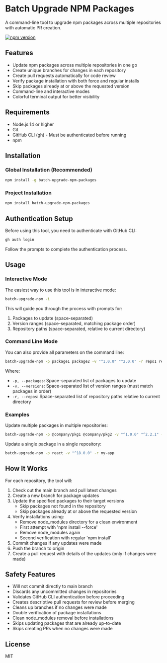 # Batch Upgrade NPM Packages

A command-line tool to upgrade npm packages across multiple repositories with automatic PR creation.

[![npm version](https://img.shields.io/npm/v/batch-upgrade-npm-packages.svg)](https://www.npmjs.com/package/batch-upgrade-npm-packages)

## Features

- Update npm packages across multiple repositories in one go
- Create unique branches for changes in each repository
- Create pull requests automatically for code review
- Verify package installation with both force and regular installs
- Skip packages already at or above the requested version
- Command-line and interactive modes
- Colorful terminal output for better visibility

## Requirements

- Node.js 14 or higher
- Git
- GitHub CLI (gh) - Must be authenticated before running
- npm

## Installation

### Global Installation (Recommended)

```bash
npm install -g batch-upgrade-npm-packages
```

### Project Installation

```bash
npm install batch-upgrade-npm-packages
```

## Authentication Setup

Before using this tool, you need to authenticate with GitHub CLI:

```bash
gh auth login
```

Follow the prompts to complete the authentication process.

## Usage

### Interactive Mode

The easiest way to use this tool is in interactive mode:

```bash
batch-upgrade-npm -i
```

This will guide you through the process with prompts for:
1. Packages to update (space-separated)
2. Version ranges (space-separated, matching package order)
3. Repository paths (space-separated, relative to current directory)

### Command Line Mode

You can also provide all parameters on the command line:

```bash
batch-upgrade-npm -p package1 package2 -v "^1.0.0" "^2.0.0" -r repo1 repo2
```

Where:
- `-p, --packages`: Space-separated list of packages to update
- `-v, --versions`: Space-separated list of version ranges (must match packages in order)
- `-r, --repos`: Space-separated list of repository paths relative to current directory

### Examples

Update multiple packages in multiple repositories:

```bash
batch-upgrade-npm -p @company/pkg1 @company/pkg2 -v "^1.0.0" "^2.2.1" -r repo1 repo2
```

Update a single package in a single repository:

```bash
batch-upgrade-npm -p react -v "^18.0.0" -r my-app
```

## How It Works

For each repository, the tool will:

1. Check out the main branch and pull latest changes
2. Create a new branch for package updates
3. Update the specified packages to their target versions
   - Skip packages not found in the repository
   - Skip packages already at or above the requested version
4. Verify installations using:
   - Remove node_modules directory for a clean environment
   - First attempt with 'npm install --force'
   - Remove node_modules again
   - Second verification with regular 'npm install'
5. Commit changes if any updates were made
6. Push the branch to origin
7. Create a pull request with details of the updates (only if changes were made)

## Safety Features

- Will not commit directly to main branch
- Discards any uncommitted changes in repositories
- Validates GitHub CLI authentication before proceeding
- Creates descriptive pull requests for review before merging
- Cleans up branches if no changes were made
- Double verification of package installations
- Clean node_modules removal before installations
- Skips updating packages that are already up-to-date
- Skips creating PRs when no changes were made

## License

MIT